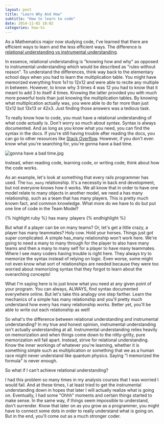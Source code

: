 ```yaml
---
layout: post
title: "Learn Why And How"
subtitle: "How to learn to code"
date: 2014-11-02 18:02
categories: how-to
---
```


As a Mathematics major now studying code, I've learned that there are efficient
ways to learn and the less efficient ways. The difference is
[relational understanding vs instrumental understanding](http://www.grahamtall.co.uk/skemp/pdfs/instrumental-relational.pdf). 

In essence, relational understanding is "knowing how and why" as opposed to
instrumental understanding which would be described as "rules without reason".
To understand the differences, think way back to the elementary school days when
you had to learn the multiplication table. You might have memorized everything
from 1x1 to 12x12 and were able to recite any multiple in between. However, to
know why 3 times 4 was 12 you had to know that it meant to add 3 to itself 4 times. Knowing
the latter provided you with much more powerful tools than just knowing the
multiplication tables. By knowing what multiplication actually was, you were
able to do far more than just 12x12 but 13x13 or 42x3. Just finding those
answers was a tedious task.

To really know how to code, you must have a relational understanding of what
code actually is. Don't worry so much about syntax. Syntax is always documented.
And as long as you know what you need, you can find the syntax in the docs.
If you're still having trouble after reading the docs, you can go to other resources like [Stack
Overflow](http://stackoverflow.com/). However, if you don't even know what you're searching for, you're
gonna have a bad time.

![gonna have a bad time.jpg](http://www.memecreator.org/static/images/templates/14603.jpg)

Instead, when reading code, learning code, or writing code, think about how the
code works.

As an example, let's look at something that every rails programmer has used. The
`has_many` relationship. It's a necessity in back end development, but not
everyone knows how it works. We all know that in order to have one model relate
to many objects in another model, we need a has many relationship, such as a
team that has many players. This is pretty much known fact, and common
knowledge. What more do we have to do but put one line of code in the Team
Model?

{% highlight ruby %}
has many :players
{% endhighlight %}

But what if a player can be on many teams? Or, let's get a little
crazy, a player has many teammates? Holy cow. Hold your horses. Things just got
super complicated. A simple has_many relationship won't work here. We're going
to need a many to many through for the player to also have many teams and then a
many to many self for a player to have many teammates. Where I see many coders
having trouble is right here. They always try to memorize the syntax instead of
relying on logic. Even
worse, some might not even know what sort of relationships are needed because
they were too worried about memorizing syntax that they forgot to learn about
the overarching concepts!

What I'm saying here is to just know what you need at any given point of your program.
You can always, ALWAYS, find syntax documented everywhere online. But let's take
this analogy one step farther. Learn the mechanics of a simple has many
relationship
and you'll pretty much understand how every has many relationship
works. Better yet, you'll be able to write out each relationship as well!

So what's the difference between relational understanding and instrumental
understanding? In my true and honest opinion, instrumental understanding isn't
actually understanding at all. Instrumental understanding relies heavily on
memorization and when things come down to the nitty-gritty, pure memorization
will fall apart. Instead, strive for relational understanding. Know the inner
workings of whatever you're learning, whether it is something simple such as
multiplication or something that we as a human race might never understand like
quantum physics. Saying "I memorized the formula" is never enough.

So what if I can't achieve relational understanding?

I had this problem so many
times in my analysis courses that I was worried I would fail. And at these
times, I at least tried to get the instrumental understanding down in hopes that
later I will actually realize what is going on. Eventually, I had some "Ohhh"
moments and certain things started to make sense. In the same way, if things
seem impossible to understand, don't surrender. Know that later on as you grow
as a programmer, you might have to connect some dots in order to really 
understand what is going on. But in the end, you'll come out as a much stronger
coder.

